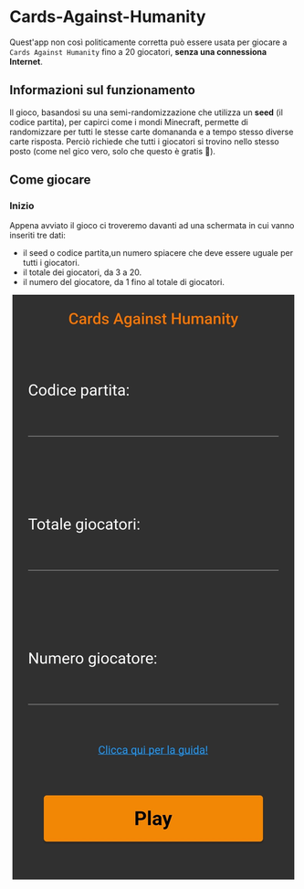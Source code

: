 # Cards-Against-Humanity
Quest'app non così politicamente corretta può essere usata per giocare a ``Cards Against Humanity`` fino a 20 giocatori, **senza una connessiona Internet**.

## Informazioni sul funzionamento
Il gioco, basandosi su una semi-randomizzazione che utilizza un **seed** (il codice partita), per capirci come i mondi Minecraft, permette di randomizzare per tutti le stesse carte domananda e a tempo stesso diverse carte risposta. Perciò richiede che tutti i giocatori si trovino nello stesso posto (come nel gico vero, solo che questo è gratis :money_mouth_face:).

## Come giocare

### Inizio
Appena avviato il gioco ci troveremo davanti ad una schermata in cui vanno inseriti tre dati:
- il seed o codice partita,un numero  spiacere che deve essere uguale per tutti i giocatori.
- il totale dei giocatori, da 3 a 20.
- il numero del giocatore, da 1 fino al totale di giocatori.
<div align="center">
<img src="readme_images/start_page.jpg">
</div>
